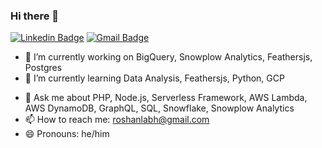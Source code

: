 ### Hi there 👋

[![Linkedin Badge](https://img.shields.io/badge/-RoshanLabh-blue?style=flat-square&logo=Linkedin&logoColor=white&link=https://www.linkedin.com/in/roshan-labh/)](https://www.linkedin.com/in/roshan-labh/)
[![Gmail Badge](https://img.shields.io/badge/-roshanlabh@gmail.com-d14836?style=flat-square&logo=Gmail&logoColor=white&link=mailto:roshanlabh@gmail.com)](mailto:roshanlabh@gmail.com)

<!--
**roshanlabh/roshanlabh** is a ✨ _special_ ✨ repository because its `README.md` (this file) appears on your GitHub profile.

Here are some ideas to get you started:
-->
- 🔭 I’m currently working on BigQuery, Snowplow Analytics, Feathersjs, Postgres
- 🌱 I’m currently learning Data Analysis, Feathersjs, Python, GCP
<!--
- 👯 I’m looking to collaborate on 
- 🤔 I’m looking for help with ...
- ⚡ Fun fact: ...
--->
- 💬 Ask me about PHP, Node.js, Serverless Framework, AWS Lambda, AWS DynamoDB, GraphQL, SQL, Snowflake, Snowplow Analytics
- 📫 How to reach me: roshanlabh@gmail.com
- 😄 Pronouns: he/him

